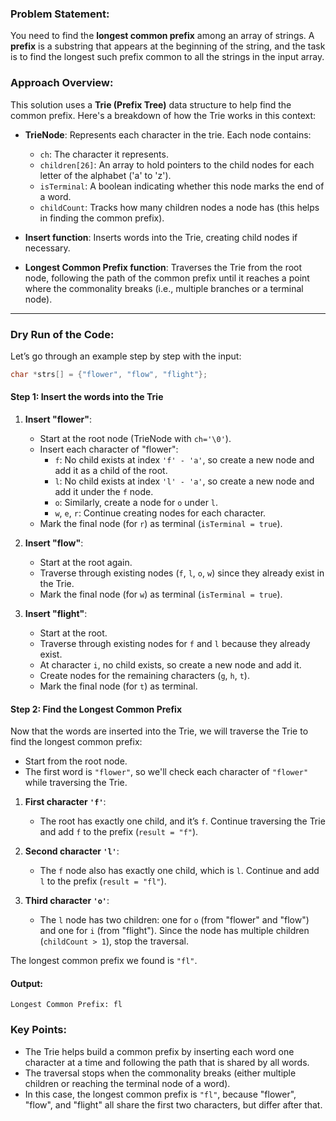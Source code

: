 ### Problem Statement:
You need to find the **longest common prefix** among an array of strings. A **prefix** is a substring that appears at the beginning of the string, and the task is to find the longest such prefix common to all the strings in the input array.

### Approach Overview:
This solution uses a **Trie (Prefix Tree)** data structure to help find the common prefix. Here's a breakdown of how the Trie works in this context:

- **TrieNode**: Represents each character in the trie. Each node contains:
  - `ch`: The character it represents.
  - `children[26]`: An array to hold pointers to the child nodes for each letter of the alphabet ('a' to 'z').
  - `isTerminal`: A boolean indicating whether this node marks the end of a word.
  - `childCount`: Tracks how many children nodes a node has (this helps in finding the common prefix).

- **Insert function**: Inserts words into the Trie, creating child nodes if necessary.

- **Longest Common Prefix function**: Traverses the Trie from the root node, following the path of the common prefix until it reaches a point where the commonality breaks (i.e., multiple branches or a terminal node).

---

### Dry Run of the Code:
Let’s go through an example step by step with the input:

```c
char *strs[] = {"flower", "flow", "flight"};
```

#### Step 1: **Insert the words into the Trie**

1. **Insert "flower"**:
    - Start at the root node (TrieNode with `ch='\0'`).
    - Insert each character of "flower":
      - `f`: No child exists at index `'f' - 'a'`, so create a new node and add it as a child of the root.
      - `l`: No child exists at index `'l' - 'a'`, so create a new node and add it under the `f` node.
      - `o`: Similarly, create a node for `o` under `l`.
      - `w`, `e`, `r`: Continue creating nodes for each character.
    - Mark the final node (for `r`) as terminal (`isTerminal = true`).

2. **Insert "flow"**:
    - Start at the root again.
    - Traverse through existing nodes (`f`, `l`, `o`, `w`) since they already exist in the Trie.
    - Mark the final node (for `w`) as terminal (`isTerminal = true`).

3. **Insert "flight"**:
    - Start at the root.
    - Traverse through existing nodes for `f` and `l` because they already exist.
    - At character `i`, no child exists, so create a new node and add it.
    - Create nodes for the remaining characters (`g`, `h`, `t`).
    - Mark the final node (for `t`) as terminal.

#### Step 2: **Find the Longest Common Prefix**

Now that the words are inserted into the Trie, we will traverse the Trie to find the longest common prefix:

- Start from the root node.
- The first word is `"flower"`, so we'll check each character of `"flower"` while traversing the Trie.

1. **First character `'f'`**:
   - The root has exactly one child, and it’s `f`. Continue traversing the Trie and add `f` to the prefix (`result = "f"`).

2. **Second character `'l'`**:
   - The `f` node also has exactly one child, which is `l`. Continue and add `l` to the prefix (`result = "fl"`).

3. **Third character `'o'`**:
   - The `l` node has two children: one for `o` (from "flower" and "flow") and one for `i` (from "flight"). Since the node has multiple children (`childCount > 1`), stop the traversal.

The longest common prefix we found is `"fl"`.

#### Output:
```
Longest Common Prefix: fl
```

### Key Points:

- The Trie helps build a common prefix by inserting each word one character at a time and following the path that is shared by all words.
- The traversal stops when the commonality breaks (either multiple children or reaching the terminal node of a word).
- In this case, the longest common prefix is `"fl"`, because "flower", "flow", and "flight" all share the first two characters, but differ after that.